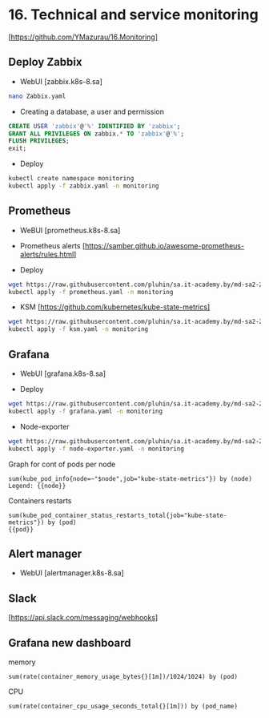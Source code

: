 # 16. Technical and service monitoring
[https://github.com/YMazurau/16.Monitoring]

## Deploy Zabbix

* WebUI [zabbix.k8s-8.sa]  

```bash
nano Zabbix.yaml
```

* Creating a database, a user and permission

```sql
CREATE USER 'zabbix'@'%' IDENTIFIED BY 'zabbix';
GRANT ALL PRIVILEGES ON zabbix.* TO 'zabbix'@'%';
FLUSH PRIVILEGES;
exit;
```

* Deploy

```bash
kubectl create namespace monitoring
kubectl apply -f zabbix.yaml -n monitoring
```

## Prometheus   

* WeBUI [prometheus.k8s-8.sa]

* Prometheus alerts [https://samber.github.io/awesome-prometheus-alerts/rules.html]

* Deploy

```bash
wget https://raw.githubusercontent.com/pluhin/sa.it-academy.by/md-sa2-25-23/demo/16.Monitoring/prometheus.yaml
kubectl apply -f prometheus.yaml -n monitoring
```

* KSM  [https://github.com/kubernetes/kube-state-metrics]

```bash
wget https://raw.githubusercontent.com/pluhin/sa.it-academy.by/md-sa2-25-23/demo/16.Monitoring/ksm.yaml
kubectl apply -f ksm.yaml -n monitoring
```

## Grafana  

* WebUI [grafana.k8s-8.sa] 

* Deploy

```bash
wget https://raw.githubusercontent.com/pluhin/sa.it-academy.by/md-sa2-25-23/demo/16.Monitoring/grafana.yaml
kubectl apply -f grafana.yaml -n monitoring
```
* Node-exporter

```bash
wget https://raw.githubusercontent.com/pluhin/sa.it-academy.by/md-sa2-25-23/demo/16.Monitoring/node-exporter.yaml
kubectl apply -f node-exporter.yaml -n monitoring
```

Graph for cont of pods per node

```
sum(kube_pod_info{node=~"$node",job="kube-state-metrics"}) by (node)
Legend: {{node}}
```

Containers restarts

```
sum(kube_pod_container_status_restarts_total{job="kube-state-metrics"}) by (pod)
{{pod}}
```

##  Alert manager 

* WebUI  [alertmanager.k8s-8.sa]

## Slack

[https://api.slack.com/messaging/webhooks]


## Grafana new dashboard

memory
```
sum(rate(container_memory_usage_bytes{}[1m])/1024/1024) by (pod)
```

CPU
```
sum(rate(container_cpu_usage_seconds_total{}[1m])) by (pod_name)
```
